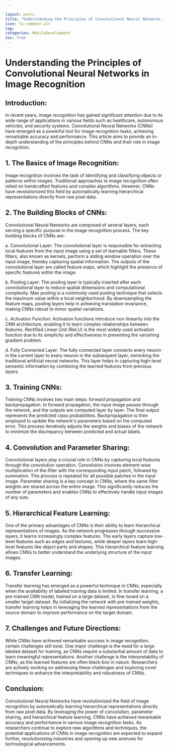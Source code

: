 ```yaml
---

layout: posts
title: "Understanding the Principles of Convolutional Neural Networks in Image Recognition"
icon: fa-comment-alt
tag:      
categories: MobileDevelopment
toc: true
---
```




# Understanding the Principles of Convolutional Neural Networks in Image Recognition

## Introduction:
In recent years, image recognition has gained significant attention due to its wide range of applications in various fields such as healthcare, autonomous vehicles, and security systems. Convolutional Neural Networks (CNNs) have emerged as a powerful tool for image recognition tasks, achieving remarkable accuracy and performance. This article aims to provide an in-depth understanding of the principles behind CNNs and their role in image recognition.

## 1. The Basics of Image Recognition:
Image recognition involves the task of identifying and classifying objects or patterns within images. Traditional approaches to image recognition often relied on handcrafted features and complex algorithms. However, CNNs have revolutionized this field by automatically learning hierarchical representations directly from raw pixel data.

## 2. The Building Blocks of CNNs:
Convolutional Neural Networks are composed of several layers, each serving a specific purpose in the image recognition process. The key building blocks of CNNs are:

a. Convolutional Layer:
The convolutional layer is responsible for extracting local features from the input image using a set of learnable filters. These filters, also known as kernels, perform a sliding window operation over the input image, thereby capturing spatial information. The outputs of the convolutional layer are called feature maps, which highlight the presence of specific features within the image.

b. Pooling Layer:
The pooling layer is typically inserted after each convolutional layer to reduce spatial dimensions and computational complexity. Max pooling is a commonly used pooling technique that selects the maximum value within a local neighborhood. By downsampling the feature maps, pooling layers help in achieving translation invariance, making CNNs robust to minor spatial variations.

c. Activation Function:
Activation functions introduce non-linearity into the CNN architecture, enabling it to learn complex relationships between features. Rectified Linear Unit (ReLU) is the most widely used activation function due to its simplicity and effectiveness in preventing the vanishing gradient problem.

d. Fully Connected Layer:
The fully connected layer connects every neuron in the current layer to every neuron in the subsequent layer, mimicking the traditional artificial neural networks. This layer helps in capturing high-level semantic information by combining the learned features from previous layers.

## 3. Training CNNs:
Training CNNs involves two main steps: forward propagation and backpropagation. In forward propagation, the input image passes through the network, and the outputs are computed layer by layer. The final output represents the predicted class probabilities. Backpropagation is then employed to update the network's parameters based on the computed error. This process iteratively adjusts the weights and biases of the network to minimize the discrepancy between predicted and actual labels.

## 4. Convolution and Parameter Sharing:
Convolutional layers play a crucial role in CNNs by capturing local features through the convolution operation. Convolution involves element-wise multiplication of the filter with the corresponding input patch, followed by summation. This process is repeated for all possible patches in the input image. Parameter sharing is a key concept in CNNs, where the same filter weights are shared across the entire image. This significantly reduces the number of parameters and enables CNNs to effectively handle input images of any size.

## 5. Hierarchical Feature Learning:
One of the primary advantages of CNNs is their ability to learn hierarchical representations of images. As the network progresses through successive layers, it learns increasingly complex features. The early layers capture low-level features such as edges and textures, while deeper layers learn high-level features like object parts and shapes. This hierarchical feature learning allows CNNs to better understand the underlying structure of the input images.

## 6. Transfer Learning:
Transfer learning has emerged as a powerful technique in CNNs, especially when the availability of labeled training data is limited. In transfer learning, a pre-trained CNN model, trained on a large dataset, is fine-tuned on a smaller target dataset. By initializing the network with pre-trained weights, transfer learning helps in leveraging the learned representations from the source domain to improve performance on the target domain.

## 7. Challenges and Future Directions:
While CNNs have achieved remarkable success in image recognition, certain challenges still exist. One major challenge is the need for a large labeled dataset for training, as CNNs require a substantial amount of data to learn meaningful representations. Another challenge is the interpretability of CNNs, as the learned features are often black-box in nature. Researchers are actively working on addressing these challenges and exploring novel techniques to enhance the interpretability and robustness of CNNs.

## Conclusion:
Convolutional Neural Networks have revolutionized the field of image recognition by automatically learning hierarchical representations directly from raw pixel data. By leveraging the power of convolution, parameter sharing, and hierarchical feature learning, CNNs have achieved remarkable accuracy and performance in various image recognition tasks. As researchers continue to explore new algorithms and techniques, the potential applications of CNNs in image recognition are expected to expand further, revolutionizing industries and opening up new avenues for technological advancements.